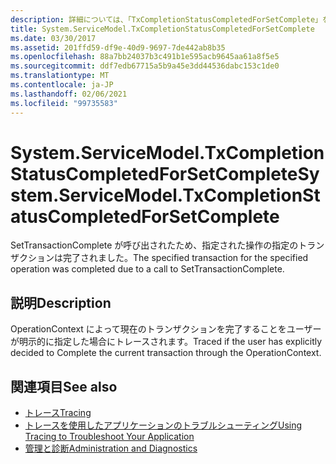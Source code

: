 ```yaml
---
description: 詳細については、「TxCompletionStatusCompletedForSetComplete」を参照してください。
title: System.ServiceModel.TxCompletionStatusCompletedForSetComplete
ms.date: 03/30/2017
ms.assetid: 201ffd59-df9e-40d9-9697-7de442ab8b35
ms.openlocfilehash: 88a7bb24037b3c491b1e595acb9645aa61a8f5e5
ms.sourcegitcommit: ddf7edb67715a5b9a45e3dd44536dabc153c1de0
ms.translationtype: MT
ms.contentlocale: ja-JP
ms.lasthandoff: 02/06/2021
ms.locfileid: "99735583"
---
```

# <a name="systemservicemodeltxcompletionstatuscompletedforsetcomplete"></a><span data-ttu-id="c4d82-103">System.ServiceModel.TxCompletionStatusCompletedForSetComplete</span><span class="sxs-lookup"><span data-stu-id="c4d82-103">System.ServiceModel.TxCompletionStatusCompletedForSetComplete</span></span>

<span data-ttu-id="c4d82-104">SetTransactionComplete が呼び出されたため、指定された操作の指定のトランザクションは完了されました。</span><span class="sxs-lookup"><span data-stu-id="c4d82-104">The specified transaction for the specified operation was completed due to a call to SetTransactionComplete.</span></span>  
  
## <a name="description"></a><span data-ttu-id="c4d82-105">説明</span><span class="sxs-lookup"><span data-stu-id="c4d82-105">Description</span></span>  

 <span data-ttu-id="c4d82-106">OperationContext によって現在のトランザクションを完了することをユーザーが明示的に指定した場合にトレースされます。</span><span class="sxs-lookup"><span data-stu-id="c4d82-106">Traced if the user has explicitly decided to Complete the current transaction through the OperationContext.</span></span>  
  
## <a name="see-also"></a><span data-ttu-id="c4d82-107">関連項目</span><span class="sxs-lookup"><span data-stu-id="c4d82-107">See also</span></span>

- [<span data-ttu-id="c4d82-108">トレース</span><span class="sxs-lookup"><span data-stu-id="c4d82-108">Tracing</span></span>](index.md)
- [<span data-ttu-id="c4d82-109">トレースを使用したアプリケーションのトラブルシューティング</span><span class="sxs-lookup"><span data-stu-id="c4d82-109">Using Tracing to Troubleshoot Your Application</span></span>](using-tracing-to-troubleshoot-your-application.md)
- [<span data-ttu-id="c4d82-110">管理と診断</span><span class="sxs-lookup"><span data-stu-id="c4d82-110">Administration and Diagnostics</span></span>](../index.md)
